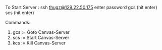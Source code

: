 To Start Server : 
ssh thugz@129.22.50.175
enter password
gcs (hit enter)
scs (hit enter)

Commands:
1. gcs := Goto Canvas-Server
2. scs := Start Canvas-Server
3. kcs := Kill Canvas-Server
